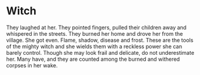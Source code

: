 # Witch

They laughed at her. They pointed fingers, pulled their children away and whispered in the streets. They burned her home and drove her from the village. She got even. Flame, shadow, disease and frost. These are the tools of the mighty witch and she wields them with a reckless power she can barely control. Though she may look frail and delicate, do not underestimate her. Many have, and they are counted among the burned and withered corpses in her wake.

